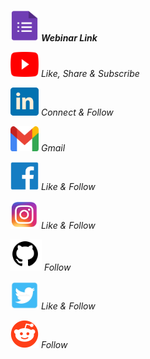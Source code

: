 <a href="https://docs.google.com/forms/d/e/1FAIpQLSfNkhpMMMvwpMcsi17-WZVwre3kAdkVVo79dgw8EGU6BAf7jw/viewform?vc=0&c=0&w=1&flr=0"><img src="1200px-Google_Forms_2020_Logo.svg.png" alt="Google Form" align="bottom" height="50" width="45" ></a> ***Webinar Link***

<a href="https://www.youtube.com/channel/UC5TCo8gN5fILJ2sojGcOpxA"><img src="youtube_social_icon_red.png" alt="YouTube" align="bottom" height="40" width="45" ></a> *Like, Share & Subscribe*

<a href="http://linkedin.com/in/analupadhyay1998"><img src="Flat-Icon-In-Flat-Linked-In-Linked-Icon-2674741.png" alt="LinkedIn" align="bottom" height="45" width="45" ></a> *Connect & Follow*

<a href="mailto:innovationinyou06@gmail.com"><img src="1200px-Gmail_icon_(2020).svg.png" alt="Gmail" align="bottom" height="40" width="45" ></a> *Gmail*

<a href="https://www.facebook.com/InnovationbyAnalupadhyay/"><img src="Facebook-Logo.png" alt="Facebook" align="bottom" height="45" width="45" ></a> *Like & Follow*

<a href="https://instagram.com/innovationin_you?igshid=1fkp8yasn425p"><img src="580b57fcd9996e24bc43c521.png" alt="Instagram" align="bottom" height="45" width="45" ></a> *Like & Follow*

<a href="https://github.com/InnovationInyou"><img src="github_PNG40.png" alt="github" align="bottom" height="50" width="50" ></a> *Follow* 

<a href="https://twitter.com/InnovationInyou"><img src="twitter-logo-icon-voronezh-russia-november-square-light-blue-color-164586095.jpg" alt="Twitter" align="bottom" height="45" width="45" ></a> *Like & Follow* 

<a href="https://www.reddit.com/u/Creativeinsaan/?utm_source=share&utm_medium=ios_app&utm_name=iossmf"><img src="iDdntscPf-nfWKqzHRGFmhVxZm4hZgaKe5oyFws-yzA.png" alt="reddit" align="bottom" height="45" width="45" ></a> *Follow*
















 
